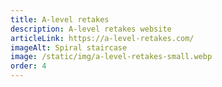 ```yaml
---
title: A-level retakes
description: A-level retakes website
articleLink: https://a-level-retakes.com/
imageAlt: Spiral staircase
image: /static/img/a-level-retakes-small.webp
order: 4
---
```

